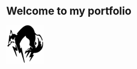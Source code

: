 # Welcome to my portfolio

<img src="https://github.com/Jonasand96/portfolio/blob/master/images/FOX.png" alt="" width="100" align="center"/>
